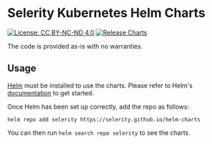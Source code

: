 # Selerity Kubernetes Helm Charts

[![License: CC BY-NC-ND 4.0](https://img.shields.io/badge/License-CC_BY--NC--ND_4.0-lightgrey.svg)](https://creativecommons.org/licenses/by-nc-nd/4.0/)
[![Release Charts](https://github.com/Selerity/helm-charts/actions/workflows/release.yml/badge.svg)](https://github.com/Selerity/helm-charts/actions/workflows/release.yml)

The code is provided as-is with no warranties.

## Usage

[Helm](https://helm.sh) must be installed to use the charts.  Please refer to Helm's [documentation](https://helm.sh/docs) to get started.

Once Helm has been set up correctly, add the repo as follows:

```
helm repo add selerity https://selerity.github.io/helm-charts
```

You can then run `helm search repo selerity` to see the charts.
